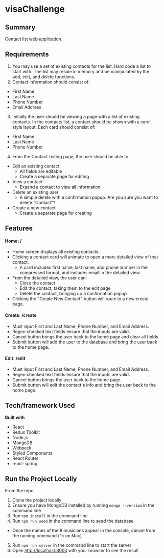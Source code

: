 # visaChallenge

## Summary ##
Contact list web application.

## Requirements ##
1. You may use a set of existing contacts for the list. Hard code a list to start with. The list may reside in memory and be manipulated by the add, edit, and delete functions.
2. Contact information should consist of:
  - First Name
  - Last Name
  - Phone Number
  - Email Address
3. Initially the user should be viewing a page with a list of existing contacts. In the contacts list, a contact should be shown with a card style layout. Each card should consist of:
  - First Name
  - Last Name
  - Phone Number
4. From the Contact Listing page, the user should be able to:
  - Edit an existing contact
    - All fields are editable
    - Create a separate page for editing
  - View a contact
    - Expand a contact to view all information
  - Delete an existing user
    - A simple delete with a confirmation popup. Are you sure you want to delete “Contact”?
  - Create a new contact
    - Create a separate page for creating

## Features ##
#### Home: / ####
- Home screen displays all existing contacts.
- Clicking a contact card will animate to open a more detailed view of that contact.
  - A card includes first name, last name, and phone number in the compressed format, and includes email in the detailed view.
- From the detailed view, the user can:
  - Close the contact
  - Edit the contact, taking them to the edit page
  - Delete the contact, bringing up a confirmation popup
- Clicking the "Create New Contact" button will route to a new create page.

#### Create: /create ####
- Must input First and Last Name, Phone Number, and Email Address.
- Regex-checked text fields ensure that the inputs are valid.
- Cancel button brings the user back to the home page and clear all fields.
- Submit button will add the user to the database and bring the user back to the home page.

#### Edit: /edit ####
- Must input First and Last Name, Phone Number, and Email Address.
- Regex-checked text fields ensure that the inputs are valid.
- Cancel button brings the user back to the home page.
- Submit button will edit the contact's info and bring the user back to the home page.

## Tech/framework Used ##
__Built with__
- React
- Redux Toolkit
- Node.js
- MongoDB
- Webpack
- Styled Components
- React Router
- react-spring

## Run the Project Locally ##
From the repo
1. Clone the project locally
2. Ensure you have MongoDB installed by running ```mongo --version``` in the command line
3. Run ```npm install``` in the command line
4. Run ```npm run seed``` in the command line to seed the database
  - Once the names of the 8 musicians appear in the console, cancel from the running command (^c on Mac)
5. Run ```npm run server``` in the command line to start the server
6. Open [http://localhost:8000](http://localhost:8000) with your browser to see the result
